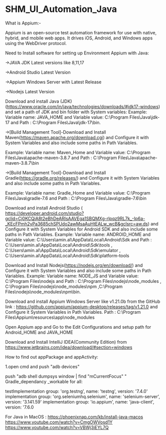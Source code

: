 # SHM_UI_Automation_Java
What is Appium:-

Appium is an open-source test automation framework for use with native, hybrid, and mobile web apps. It drives iOS, Android, and Windows apps using the WebDriver protocol.

Need to Install software for setting up Environment Appium with Java:

→JAVA JDK Latest versions like 8,11,17

→Android Studio Latest Version

→Appium Windows Server with Latest Release

→Nodejs Latest Version

Download and install Java (JDK) (https://www.oracle.com/in/java/technologies/downloads/#jdk17-windows) and set a path of JDK and bin folder with System variables:
Example: Variable name: JAVA_HOME and Variable value: C:\Program Files\Java\jdk-17 and Path : C:\Program Files\Java\jdk-17\bin.

->[Build Management Tool]-Download and Install Maven(https://maven.apache.org/download.cgi) and Configure it with System Variables and also include some paths in Path Variables.

Example: Variable name: Maven_Home and Variable value: C:\Program Files\Java\apache-maven-3.8.7 and Path : C:\Program Files\Java\apache-maven-3.8.7\bin

->[Build Management Tool]-Download and Install Gradle(https://gradle.org/releases/) and Configure it with System Variables and also include some paths in Path Variables.

Example: Variable name: Gradle_Home and Variable value: C:\Program Files\Java\gradle-7.6 and Path : C:\Program Files\Java\gradle-7.6\bin

Download and install Android Studio ( https://developer.android.com/studio?gclid=Cj0KCQiA8t2eBhDeARIsAAVEga1SBQMXg-rlpqz9RL7k_-Ip6a-_KEcFPmh2yPa3685chSPUdo2awMsaAuHtEALw_wcB&gclsrc=aw.ds) and Configure it with System Variables for Android SDK and also include some paths in Path Variables.
Example: Variable name: ANDROID_HOME and Variable value: C:\Users\amin.al\AppData\Local\Android\Sdk and Path : C:\Users\amin.al\AppData\Local\Android\Sdk\tools , C:\Users\amin.al\AppData\Local\Android\Sdk\emulator , C:\Users\amin.al\AppData\Local\Android\Sdk\platform-tools

Download and Install Nodejs(https://nodejs.org/en/download/) and Configure it with System Variables and also include some paths in Path Variables.
Example: Variable name: NODE_JS and Variable value: C:\Program Files\nodejs and Path : C:\Program Files\nodejs\node_modules , C:\Program Files\nodejs\node_modules\npm ,C:\Program Files\nodejs\node_modules\npm\bin.

Download and install Appium Windows Server like v1.21.0b from the GitHub link : https://github.com/appium/appium-desktop/releases/tag/v1.21.0 and Configure it System Variables in Path Variables.
Path : C:\Program Files\Appium\resources\app\node_modules

Open Appium app and Go to the Edit Configurations and setup path for Android_HOME and JAVA_HOME

Download and Install IntelliJ IDEA(Community Edition) from https://www.jetbrains.com/idea/download/#section=windows

How to find out appPackage and appActivity:

1.open cmd and push "adb devices"

push "adb shell dumpsys window | find "mCurrentFocus" "
Gradle_dependancy _workable for all:

testImplementation group: 'org.testng', name: 'testng', version: '7.4.0' implementation group: 'org.seleniumhq.selenium', name: 'selenium-server', version: '3.141.59' implementation group: 'io.appium', name: 'java-client', version: '7.6.0

For Java in MacOS :
https://phoenixnap.com/kb/install-java-macos
https://www.youtube.com/watch?v=CmgOWVosd1Y
https://www.youtube.com/watch?v=VBWj3iEYL7Q
